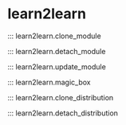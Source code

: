 
# learn2learn

::: learn2learn.clone_module

::: learn2learn.detach_module

::: learn2learn.update_module

::: learn2learn.magic_box

::: learn2learn.clone_distribution

::: learn2learn.detach_distribution
